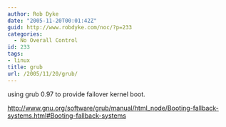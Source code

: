 ```yaml
---
author: Rob Dyke
date: "2005-11-20T00:01:42Z"
guid: http://www.robdyke.com/noc/?p=233
categories:
  - No Overall Control
id: 233
tags:
- linux
title: grub
url: /2005/11/20/grub/
---
```

using grub 0.97 to provide failover kernel boot.

http://www.gnu.org/software/grub/manual/html_node/Booting-fallback-systems.html#Booting-fallback-systems